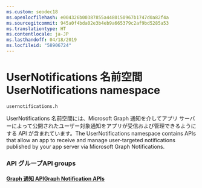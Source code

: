 ```yaml
---
ms.custom: seodec18
ms.openlocfilehash: e004326b00387855a4480150967b1747d0a82f4a
ms.sourcegitcommit: 945a0f4bda02e3b4eb9a665379c2af9bd5285a53
ms.translationtype: HT
ms.contentlocale: ja-JP
ms.lasthandoff: 04/18/2019
ms.locfileid: "58906724"
---
```

# <a name="usernotifications-namespace"></a><span data-ttu-id="2cef5-101">UserNotifications 名前空間</span><span class="sxs-lookup"><span data-stu-id="2cef5-101">UserNotifications namespace</span></span>
```
usernotifications.h
```
<span data-ttu-id="2cef5-102">UserNotifications 名前空間には、Microsoft Graph 通知を介してアプリ サーバーによって公開されたユーザー対象通知をアプリが受信および管理できるようにする API が含まれています。</span><span class="sxs-lookup"><span data-stu-id="2cef5-102">The UserNotifications namespace contains APIs that allow an app to receive and manage user-targeted notifications published by your app server via Microsoft Graph Notifications.</span></span> 

### <a name="api-groups"></a><span data-ttu-id="2cef5-103">API グループ</span><span class="sxs-lookup"><span data-stu-id="2cef5-103">API groups</span></span>

#### <a name="graph-notification-apisusernotificationsindexmd"></a>[<span data-ttu-id="2cef5-104">Graph 通知 API</span><span class="sxs-lookup"><span data-stu-id="2cef5-104">Graph Notification APIs</span></span>](usernotifications/index.md)

